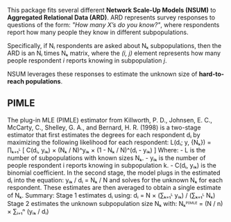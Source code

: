 This package fits several different **Network Scale-Up Models (NSUM)** to **Aggregated Relational Data (ARD)**. ARD represents survey responses to questions of the form: *"How many X’s do you know?"*, where respondents report how many people they know in different subpopulations.

Specifically, if Nᵢ respondents are asked about Nₖ subpopulations, then the ARD is an Nᵢ times Nₖ matrix, where the *(i, j)* element represents how many people respondent *i* reports knowing in subpopulation *j*.

NSUM leverages these responses to estimate the unknown size of **hard-to-reach populations**.

## PIMLE

The plug-in MLE (PIMLE) estimator from Killworth, P. D., Johnsen, E. C., McCarty, C., Shelley, G. A., and Bernard, H. R. (1998) 
is a two-stage estimator that first estimates the degrees for each respondent dᵢ by maximizing the following likelihood for each respondent:
 L(dᵢ; y, {Nₖ}) = ∏ₖ₌₁ᴸ [ C(dᵢ, yᵢₖ) × (Nₖ / N)^yᵢₖ × (1 - Nₖ / N)^(dᵢ - yᵢₖ) ] Where: - L is the number of 
subpopulations with known sizes Nₖ. - yᵢₖ is the number of people respondent i reports knowing in subpopulation k. - C(dᵢ, yᵢₖ) is the binomial coefficient. 
In the second stage, the model plugs in the estimated dᵢ into the equation: yᵢₖ / dᵢ = Nₖ / N and solves for the unknown Nₖ for each respondent. 
These estimates are then averaged to obtain a single estimate of Nₖ. Summary: Stage 1 estimates dᵢ using: dᵢ = N × (∑ₖ₌₁ᴸ yᵢₖ) / (∑ₖ₌₁ᴸ Nₖ) Stage 2 estimates 
the unknown subpopulation size Nₖ with: Nₖᴾᴵᴹᴸᴱ = (N / n) × ∑ᵢ₌₁ⁿ (yᵢₖ / dᵢ)